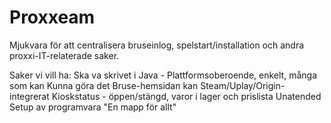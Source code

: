 Proxxeam
========

Mjukvara för att centralisera bruseinlog, spelstart/installation och andra proxxi-IT-relaterade saker.

Saker vi vill ha:
Ska va skrivet i Java - Plattformsoberoende, enkelt, många som kan
Kunna göra det Bruse-hemsidan kan
Steam/Uplay/Origin-integrerat
Kioskstatus - öppen/stängd, varor i lager och prislista
Unatended Setup av programvara
"En mapp för allt"
